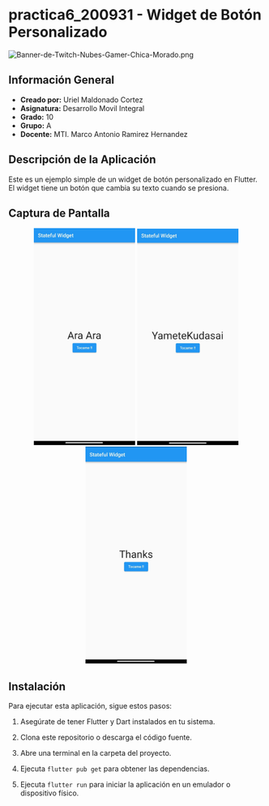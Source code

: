 # practica6_200931 - Widget de Botón Personalizado
![Banner-de-Twitch-Nubes-Gamer-Chica-Morado.png](https://i.postimg.cc/15q3LFXF/Banner-de-Twitch-Nubes-Gamer-Chica-Morado.png)
## Información General

- **Creado por:** Uriel Maldonado Cortez
- **Asignatura:** Desarrollo Movil Integral
- **Grado:** 10
- **Grupo:** A
- **Docente:** MTI. Marco Antonio Ramirez Hernandez

## Descripción de la Aplicación
Este es un ejemplo simple de un widget de botón personalizado en Flutter. El widget tiene un botón que cambia su texto cuando se presiona.

## Captura de Pantalla
<p align="center">
  <img src="./assets/2.jpeg" width="200" alt="Captura de Pantalla 1">
  <img src="./assets/1.jpeg" width="200" alt="Captura de Pantalla 2">
  <img src="./assets/3.jpeg" width="200" alt="Captura de Pantalla 3">
</p>

## Instalación

Para ejecutar esta aplicación, sigue estos pasos:

1. Asegúrate de tener Flutter y Dart instalados en tu sistema.

2. Clona este repositorio o descarga el código fuente.

3. Abre una terminal en la carpeta del proyecto.

4. Ejecuta `flutter pub get` para obtener las dependencias.

5. Ejecuta `flutter run` para iniciar la aplicación en un emulador o dispositivo físico.


